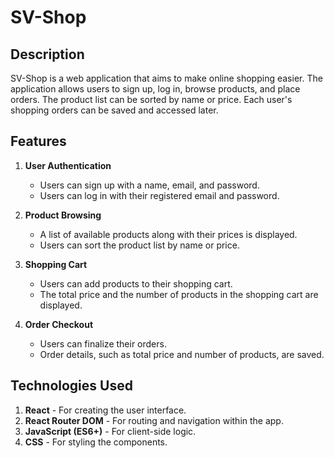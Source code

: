 # SV-Shop
## Description

SV-Shop is a web application that aims to make online shopping easier. The application allows users to sign up, log in, browse products, and place orders. The product list can be sorted by name or price. Each user's shopping orders can be saved and accessed later.

## Features

1. **User Authentication**  
   - Users can sign up with a name, email, and password.
   - Users can log in with their registered email and password.
   
2. **Product Browsing**  
   - A list of available products along with their prices is displayed.
   - Users can sort the product list by name or price.

3. **Shopping Cart**  
   - Users can add products to their shopping cart.
   - The total price and the number of products in the shopping cart are displayed.

4. **Order Checkout**  
   - Users can finalize their orders.
   - Order details, such as total price and number of products, are saved.

## Technologies Used

1. **React** - For creating the user interface.
2. **React Router DOM** - For routing and navigation within the app.
3. **JavaScript (ES6+)** - For client-side logic.
4. **CSS** - For styling the components.

